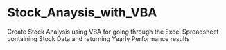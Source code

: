 # Stock_Anaysis_with_VBA
Create Stock Analysis using VBA for going through the Excel Spreadsheet containing Stock Data and returning Yearly Performance results
